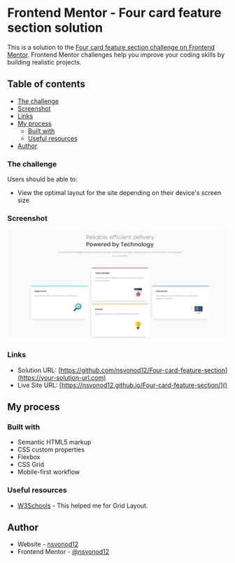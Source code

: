 # Frontend Mentor - Four card feature section solution

This is a solution to the [Four card feature section challenge on Frontend Mentor](https://www.frontendmentor.io/challenges/four-card-feature-section-weK1eFYK). Frontend Mentor challenges help you improve your coding skills by building realistic projects. 

## Table of contents

  - [The challenge](#the-challenge)
  - [Screenshot](#screenshot)
  - [Links](#links)
- [My process](#my-process)
  - [Built with](#built-with)
  - [Useful resources](#useful-resources)
- [Author](#author)

### The challenge

Users should be able to:

- View the optimal layout for the site depending on their device's screen size

### Screenshot

![](/images/MySolution.png)

### Links

- Solution URL: [https://github.com/nsvonod12/Four-card-feature-section](https://your-solution-url.com)
- Live Site URL: [https://nsvonod12.github.io/Four-card-feature-section/]()

## My process

### Built with

- Semantic HTML5 markup
- CSS custom properties
- Flexbox
- CSS Grid
- Mobile-first workflow

### Useful resources

- [W3Schools](https://www.w3schools.com/css/css_grid.asp) - This helped me for Grid Layout.

## Author

- Website - [nsvonod12](https://github.com/nsvonod12)
- Frontend Mentor - [@nsvonod12](https://www.frontendmentor.io/profile/nsvonod12)
